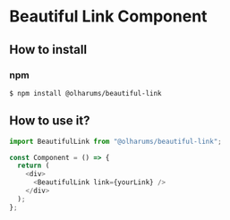 # Beautiful Link Component

## How to install

### npm

```console
$ npm install @olharums/beautiful-link
```

## How to use it?

```javascript
import BeautifulLink from "@olharums/beautiful-link";

const Component = () => {
  return (
    <div>
      <BeautifulLink link={yourLink} />
    </div>
  );
};
```
